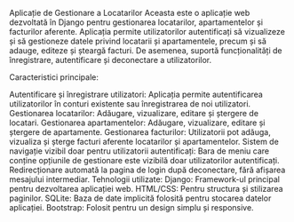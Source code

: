 Aplicație de Gestionare a Locatarilor
Aceasta este o aplicație web dezvoltată în Django pentru gestionarea locatarilor, apartamentelor și facturilor aferente. Aplicația permite utilizatorilor autentificați să vizualizeze și să gestioneze datele privind locatarii și apartamentele, precum și să adauge, editeze și șteargă facturi. De asemenea, suportă funcționalități de înregistrare, autentificare și deconectare a utilizatorilor.

Caracteristici principale:

Autentificare și înregistrare utilizatori: Aplicația permite autentificarea utilizatorilor în conturi existente sau înregistrarea de noi utilizatori.
Gestionarea locatarilor: Adăugare, vizualizare, editare și ștergere de locatari.
Gestionarea apartamentelor: Adăugare, vizualizare, editare și ștergere de apartamente.
Gestionarea facturilor: Utilizatorii pot adăuga, vizualiza și șterge facturi aferente locatarilor și apartamentelor.
Sistem de navigație vizibil doar pentru utilizatorii autentificați: Bara de meniu care conține opțiunile de gestionare este vizibilă doar utilizatorilor autentificați.
Redirecționare automată la pagina de login după deconectare, fără afișarea mesajului intermediar.
Tehnologii utilizate:
Django: Framework-ul principal pentru dezvoltarea aplicației web.
HTML/CSS: Pentru structura și stilizarea paginilor.
SQLite: Baza de date implicită folosită pentru stocarea datelor aplicației.
Bootstrap: Folosit pentru un design simplu și responsive.
